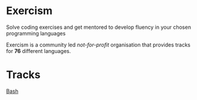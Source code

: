 # Exercism
Solve coding exercises and get mentored to develop fluency in your chosen programming languages

Exercism is a community led *not-for-profit* organisation that provides tracks for **76** different languages.

# Tracks
[Bash](/bash)